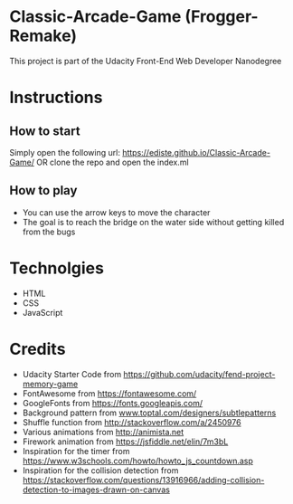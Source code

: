 # Classic-Arcade-Game (Frogger-Remake)
This project is part of the Udacity Front-End Web Developer Nanodegree

# Instructions

## How to start
Simply open the following url: https://ediste.github.io/Classic-Arcade-Game/ OR clone the repo and open the index.ml

## How to play
- You can use the arrow keys to move the character
- The goal is to reach the bridge on the water side without getting killed from the bugs

# Technolgies
- HTML
- CSS
- JavaScript

# Credits
- Udacity Starter Code from https://github.com/udacity/fend-project-memory-game
- FontAwesome from https://fontawesome.com/
- GoogleFonts from https://fonts.googleapis.com/
- Background pattern from www.toptal.com/designers/subtlepatterns
- Shuffle function from http://stackoverflow.com/a/2450976
- Various animations from http://animista.net
- Firework animation from https://jsfiddle.net/elin/7m3bL
- Inspiration for the timer from https://www.w3schools.com/howto/howto_js_countdown.asp
- Inspiration for the collision detection from https://stackoverflow.com/questions/13916966/adding-collision-detection-to-images-drawn-on-canvas


